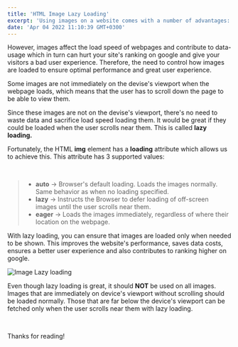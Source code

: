 ```yaml
---
title: 'HTML Image Lazy Loading'
excerpt: 'Using images on a website comes with a number of advantages: Helps capture the attention of users, increases user dwell time which is a key factor for google ranking, visually conveys message to the users (Studies show that people remember 80% what they see and only 20% what they read), e.t.c'
date: 'Apr 04 2022 11:10:39 GMT+0300'
---
```




However, images affect the load speed of webpages and contribute to data-usage which in turn can hurt your site's ranking on google and give your visitors a bad user experience. Therefore, the need to control how images are loaded to ensure optimal performance and great user experience.

Some images are not immediately on the devise's viewport when the webpage loads, which means that the user has to scroll down the page to be able to view them. 

Since these images are not on the devise's viewport, there's no need to waste data and sacrifice load speed loading them. It would be great if they could be loaded when the user scrolls near them. This is called <b>lazy loading.</b>

Fortunately, the HTML <b>img</b> element has a <b>loading</b> attribute which allows us to achieve this. This attribute has 3 supported values:

<br>

> - <b>auto</b> -> Browser's default loading. Loads the images normally. Same behavior as when no loading specified.
> - <b>lazy</b> -> Instructs the Browser to defer loading of off-screen images until the user scrolls near them.
> - <b>eager</b> -> Loads the images immediately, regardless of where their location on the webpage.

With lazy loading, you can ensure that images are loaded only when needed to be shown. This improves the website's performance, saves data costs, ensures a better user experience and also contributes to ranking higher on google.

![Image Lazy loading](/images/posts/image-lazy-loading.png)

Even though lazy loading is great, it should <b>NOT</b> be used on all images. Images that are immediately on device's viewport without scrolling should be loaded normally. Those that are far below the device's viewport can be fetched only when the user scrolls near them with lazy loading.

<br>

Thanks for reading!